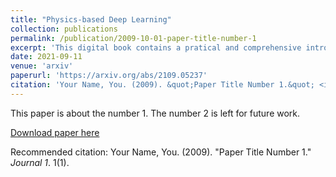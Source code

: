 ```yaml
---
title: "Physics-based Deep Learning"
collection: publications
permalink: /publication/2009-10-01-paper-title-number-1
excerpt: 'This digital book contains a pratical and comprehensive introduction to everything related to deep learning in the context of physical simulations.'
date: 2021-09-11
venue: 'arxiv'
paperurl: 'https://arxiv.org/abs/2109.05237'
citation: 'Your Name, You. (2009). &quot;Paper Title Number 1.&quot; <i>Journal 1</i>. 1(1).'
---
```

This paper is about the number 1. The number 2 is left for future work.

[Download paper here](http://academicpages.github.io/files/paper1.pdf)

Recommended citation: Your Name, You. (2009). "Paper Title Number 1." <i>Journal 1</i>. 1(1).
